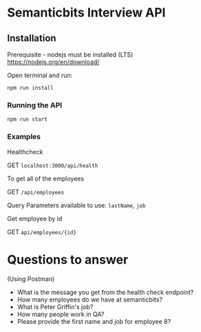 # Semanticbits Interview API

## Installation

Prerequisite - nodejs must be installed (LTS) https://nodejs.org/en/download/

Open terminal and run:

`npm run install`

### Running the API

`npm run start`

### Examples

Healthcheck

GET `localhost:3000/api/health`

To get all of the employees

GET `/api/employees`

Query Parameters available to use: `lastName`, `job`

Get employee by id

GET `api/employees/{id}`

# Questions to answer

(Using Postman)

- What is the message you get from the health check endpoint?
- How many employees do we have at semanticbits?
- What is Peter Griffin's job?
- How many people work in QA?
- Please provide the first name and job for employee 8?
